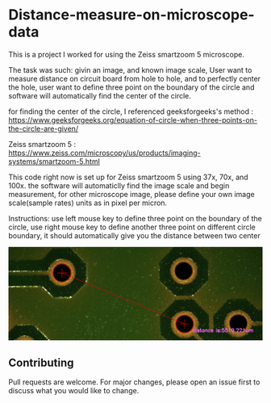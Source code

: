 # Distance-measure-on-microscope-data

This is a project I worked for using the Zeiss smartzoom 5 microscope. 

The task was such: givin an image, and known image scale, User want to measure distance on circuit board from hole to hole, and to perfectly center the hole, user want to define three point on the boundary of the circle and software will automatically find the center of the circle. 

for finding the center of the circle, I referenced geeksforgeeks's method : https://www.geeksforgeeks.org/equation-of-circle-when-three-points-on-the-circle-are-given/

Zeiss smartzoom 5 : https://www.zeiss.com/microscopy/us/products/imaging-systems/smartzoom-5.html

This code right now is set up for Zeiss smartzoom 5 using 37x, 70x, and 100x. the software will automaticlly find the image scale and begin measurement, for other microscope image, please define your own image scale(sample rates) units as in pixel per micron.

Instructions: use left mouse key to define three point on the boundary of the circle, use right mouse key to define another three point on different circle boundary, it should automatically give you the distance between two center 

![](img.PNG)


## Contributing
Pull requests are welcome. For major changes, please open an issue first to discuss what you would like to change.
